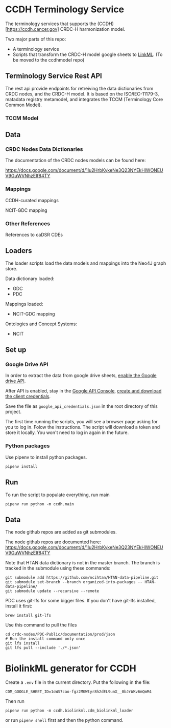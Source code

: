 # CCDH Terminology Service 

The terminology services that supports the (CCDH)[https://ccdh.cancer.gov] CRDC-H harmonization model.

Two major parts of this repo: 

* A terminology service
* Scripts that transform the CRDC-H model google sheets to [LinkML](https://linkml.github.io/). (To be moved to the ccdhmodel repo) 

## Terminology Service Rest API

The rest api provide endpoints for retreiving the data dictionaries from CRDC nodes, 
and the CRDC-H model. It is based on the ISO/IEC-11179-3, matadata registry metamodel, and integrates
the TCCM (Terminology Core Common Model). 

### TCCM Model

## Data

### CRDC Nodes Data Dictionaries

The documentation of the CRDC nodes models can be found here: 

https://docs.google.com/document/d/1Iu2HrbKykeNe3Q23NYEkHlWONEUV9GuWVNhzElf84TY

### Mappings

CCDH-curated mappings

NCIT-GDC mapping

### 

### Other References

References to caDSR CDEs 

## Loaders

The loader scripts load the data models and mappings into the Neo4J graph store. 

Data dictionary loaded:

* GDC
* PDC

Mappings loaded: 

* NCIT-GDC mapping

Ontologies and Concept Systems: 

* NCIT



## Set up

### Google Drive API

In order to extract the data from google drive sheets, [enable the Google drive API](https://developers.google.com/drive/api/v3/enable-drive-api). 

After API is enabled, stay in the [Google API Console](https://console.developers.google.com/), [create and download the client credentials](https://www.iperiusbackup.net/en/how-to-enable-google-drive-api-and-get-client-credentials/).

Save the file as `google_api_credentials.json` in the root directory of this project. 

The first time running the scripts, you will see a browser page asking
for you to log in. Folow the instructions. The script will download a token
and store it locally. You won't need to log in again in the future. 

### Python packages

Use pipenv to install python packages. 

```
pipenv install
```

## Run

To run the script to populate everything, run main

```
pipenv run python -m ccdh.main
```

## Data

The node github repos are added as git submodules.

The node github repos are documented here: https://docs.google.com/document/d/1Iu2HrbKykeNe3Q23NYEkHlWONEUV9GuWVNhzElf84TY

Note that HTAN data dictionary is not in the master branch. The branch is tracked in the submodule using 
these commands: 

```
git submodule add https://github.com/ncihtan/HTAN-data-pipeline.git
git submodule set-branch --branch organized-into-packages -- HTAN-data-pipeline/
git submodule update --recursive --remote
```

PDC uses git-lfs for some bigger files. If you don't have git-lfs installed, 
install it first: 

```
brew install git-lfs
```

Use this command to pull the files

```
cd crdc-nodes/PDC-Public/documentation/prod/json
# Run the install command only once
git lfs install
git lfs pull --include './*.json'
```

# BiolinkML generator for CCDH 

Create a `.env` file in the current directory. Put the following in the file: 

```
CDM_GOOGLE_SHEET_ID=1oWS7cao-fgz2MKWtyr8h2dEL9unX__0bJrWKv6mQmM4
```

Then run 

```
pipenv run python -m ccdh.biolinkml.cdm_biolinkml_loader
```

or run `pipenv shell` first and then the python command.
